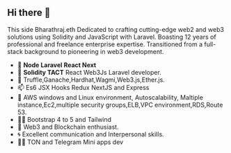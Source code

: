 ## Hi there 👋 

This side Bharathraj.eth Dedicated to crafting cutting-edge web2 and web3 solutions using Solidity and JavaScript with Laravel. Boasting 12 years of professional and freelance enterprise expertise. Transitioned from a full-stack background to pioneering in web3 development.

- 👯 **Node Laravel React Next**
- 🔭 **Solidity TACT** React Web3Js Laravel developer.
- 🚀 Truffle,Ganache,Hardhat,Wagmi,Web3.js,Ether.js.
- 📫 Es6 JSX Hooks Redux NextJS and Express
- 💬 AWS windows and Linux environment, Autoscalability, Maltiple instance,Ec2,multiple security groups,ELB,VPC environment,RDS,Route 53.
- 🧑‍💻 Bootstrap 4 to 5 and Tailwind
- 👯 Web3 and Blockchain enthusiast.
- 🌀 Excellent communication and Interpersonal skills. 
- 🧑‍💻 TON and Telegram Mini apps dev
   



